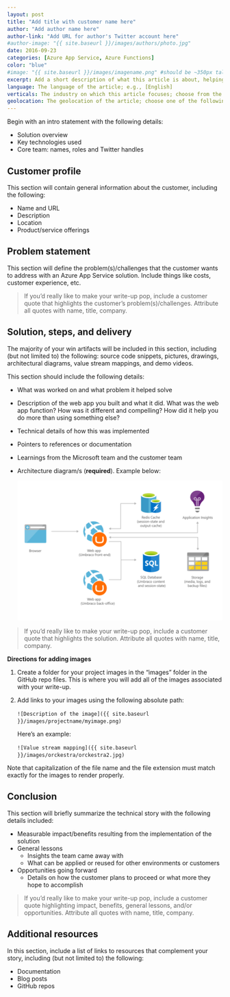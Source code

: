 ```yaml
---
layout: post
title: "Add title with customer name here"
author: "Add author name here"
author-link: "Add URL for author's Twitter account here"
#author-image: "{{ site.baseurl }}/images/authors/photo.jpg"
date: 2016-09-23
categories: [Azure App Service, Azure Functions]
color: "blue"
#image: "{{ site.baseurl }}/images/imagename.png" #should be ~350px tall
excerpt: Add a short description of what this article is about, helping fellow developers understand why they would want to read it. What value will they get out of reading it? Focus on the problem or technologies and let that be the guiding light.
language: The language of the article; e.g., [English]
verticals: The industry on which this article focuses; choose from the following: ["Agriculture, Forestry & Fishing"], [Banking & Capital Markets], [Discrete Manufacturing], [Education], [Government], [Health], [Hospitality & Travel], [Insurance], [Logistics], [Media & Cable], [Nonprofit], [Power & Utilities], [Process Mfg & Resources], [Professional Services], [Public Safety], [Retail & Consumer Goods], [Telecommunications]
geolocation: The geolocation of the article; choose one of the following: [Africa], [Asia], [Central America and the Caribbean], [Europe], [Middle East], [North America], [Oceania], [South America]
---
```


Begin with an intro statement with the following details:

- Solution overview 
- Key technologies used 
- Core team: names, roles and Twitter handles 
 
## Customer profile ##

This section will contain general information about the customer, including the following:

- Name and URL
- Description
- Location
- Product/service offerings
 
## Problem statement ##

This section will define the problem(s)/challenges that the customer wants to address with an Azure App Service solution. Include things like costs, customer experience, etc.
 
>If you’d really like to make your write-up pop, include a customer quote that highlights the customer’s problem(s)/challenges. Attribute all quotes with name, title, company.

## Solution, steps, and delivery ##

The majority of your win artifacts will be included in this section, including (but not limited to) the following: source code snippets, pictures, drawings, architectural diagrams, value stream mappings, and demo videos.

This section should include the following details:

- What was worked on and what problem it helped solve 
- Description of the web app you built and what it did. What was the web app function? How was it different and compelling? How did it help you do more than using something else?
- Technical details of how this was implemented
- Pointers to references or documentation 
- Learnings from the Microsoft team and the customer team
- Architecture diagram/s (**required**). Example below:

  ![App Service architecture diagram](/images/templates/appservicearchitecture.png)

>If you’d really like to make your write-up pop, include a customer quote that highlights the solution. Attribute all quotes with name, title, company.

**Directions for adding images**

1. Create a folder for your project images in the “images” folder in the GitHub repo files. This is where you will add all of the images associated with your write-up. 
2. Add links to your images using the following absolute path:

   `![Description of the image]({{ site.baseurl }}/images/projectname/myimage.png)`

   Here’s an example: 

   `![Value stream mapping]({{ site.baseurl }}/images/orckestra/orckestra2.jpg)`

Note that capitalization of the file name and the file extension must match exactly for the images to render properly.
 
## Conclusion ##

This section will briefly summarize the technical story with the following details included:

- Measurable impact/benefits resulting from the implementation of the solution
- General lessons
  - Insights the team came away with
  - What can be applied or reused for other environments or customers
- Opportunities going forward
  - Details on how the customer plans to proceed or what more they hope to accomplish

>If you’d really like to make your write-up pop, include a customer quote highlighting impact, benefits, general lessons, and/or opportunities. Attribute all quotes with name, title, company.

## Additional resources ##

In this section, include a list of links to resources that complement your story, including (but not limited to) the following:

- Documentation
- Blog posts
- GitHub repos
